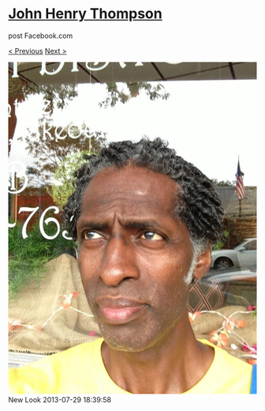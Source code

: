 # [John Henry Thompson](../README.md)
post Facebook.com

[< Previous](2013-07-29-1.md) [Next >](2013-07-29-3.md)

[![](../media/2013-07-29/New-Look-1.jpg)](../README.md)
New Look
2013-07-29 18:39:58